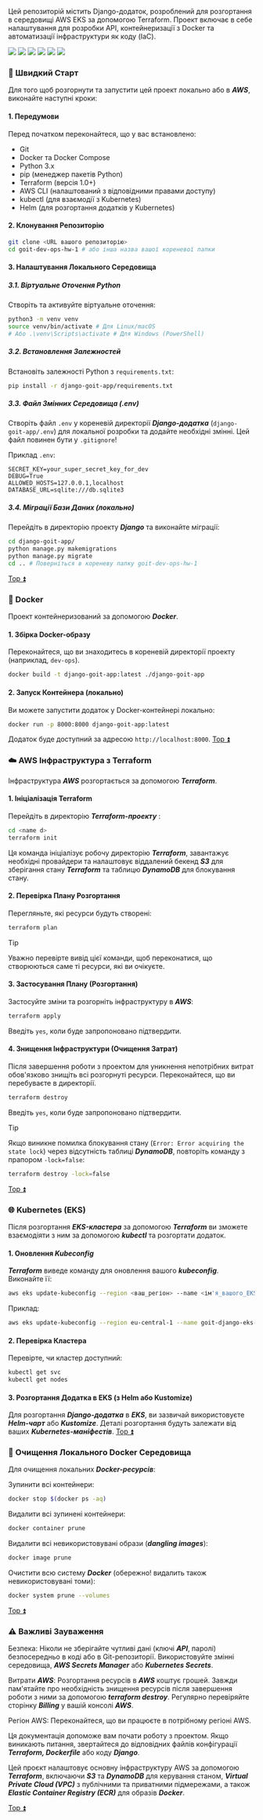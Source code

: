 <a id="top"></a>

Цей репозиторій містить Django-додаток, розроблений для розгортання в середовищі AWS EKS за допомогою Terraform. Проект включає в себе налаштування для розробки API, контейнеризації з Docker та автоматизації інфраструктури як коду (IaC).

<a href="#1"><img src="https://img.shields.io/badge/Швидкий Старт-512BD4?style=for-the-badge"/></a> <a href="#2"><img src="https://img.shields.io/badge/Docker-ECD53F?style=for-the-badge"/></a> <a href="#3"><img src="https://img.shields.io/badge/AWS Інфраструктура з Terraform-007054?style=for-the-badge"/></a> <a href="#4"><img src="https://img.shields.io/badge/Kubernetes (EKS)-A9225C?style=for-the-badge"/></a> <a href="#5"><img src="https://img.shields.io/badge/Очищення Локального Docker Середовища-18AEFF?style=for-the-badge"/></a> <a href="#6"><img src="https://img.shields.io/badge/Важливі Зауваження-A92EFF?style=for-the-badge"/></a>

<a id="1"></a>

### 🚀 Швидкий Старт
Для того щоб розгорнути та запустити цей проект локально або в ***AWS***, виконайте наступні кроки:

#### 1. Передумови
Перед початком переконайтеся, що у вас встановлено:

- Git
- Docker та Docker Compose
- Python 3.x
- pip (менеджер пакетів Python)
- Terraform (версія 1.0+)
- AWS CLI (налаштований з відповідними правами доступу)
- kubectl (для взаємодії з Kubernetes)
- Helm (для розгортання додатків у Kubernetes)

#### 2. Клонування Репозиторію

```Bash
git clone <URL вашого репозиторію>
cd goit-dev-ops-hw-1 # або інша назва вашої кореневої папки
```

#### 3. Налаштування Локального Середовища

##### 3.1. Віртуальне Оточення Python

Створіть та активуйте віртуальне оточення:

```Bash
python3 -m venv venv
source venv/bin/activate # Для Linux/macOS
# Або .\venv\Scripts\activate # Для Windows (PowerShell)
```

##### 3.2. Встановлення Залежностей

Встановіть залежності Python з ```requirements.txt```:

```Bash
pip install -r django-goit-app/requirements.txt
```

##### 3.3. Файл Змінних Середовища (.env)

Створіть файл ```.env``` у кореневій директорії ***Django-додатка*** (```django-goit-app/.env```) для локальної розробки та додайте необхідні змінні. Цей файл повинен бути у ```.gitignore```!

Приклад ```.env```:
```
SECRET_KEY=your_super_secret_key_for_dev
DEBUG=True
ALLOWED_HOSTS=127.0.0.1,localhost
DATABASE_URL=sqlite:///db.sqlite3
```

##### 3.4. Міграції Бази Даних (локально)
Перейдіть в директорію проекту ***Django*** та виконайте міграції:

```Bash
cd django-goit-app/
python manage.py makemigrations
python manage.py migrate
cd .. # Поверніться в кореневу папку goit-dev-ops-hw-1
```
[Top :arrow_double_up:](#top)

<a id="2"></a>

### 🐳 Docker
Проект контейнеризований за допомогою ***Docker***.

#### 1. Збірка Docker-образу
Переконайтеся, що ви знаходитесь в кореневій директорії проекту (наприклад, ```dev-ops```).

```Bash
docker build -t django-goit-app:latest ./django-goit-app
```

#### 2. Запуск Контейнера (локально)
Ви можете запустити додаток у Docker-контейнері локально:

```Bash
docker run -p 8000:8000 django-goit-app:latest
```

Додаток буде доступний за адресою ```http://localhost:8000```.
[Top :arrow_double_up:](#top)

<a id="3"></a>

### ☁️ AWS Інфраструктура з Terraform

Інфраструктура ***AWS*** розгортається за допомогою ***Terraform***.

#### 1. Ініціалізація Terraform

Перейдіть в директорію ***Terraform-проекту*** <name d>:

```Bash
cd <name d>
terraform init
```

Ця команда ініціалізує робочу директорію ***Terraform***, завантажує необхідні провайдери та налаштовує віддалений бекенд ***S3*** для зберігання стану ***Terraform*** та таблицю ***DynamoDB*** для блокування стану.

#### 2. Перевірка Плану Розгортання
Перегляньте, які ресурси будуть створені:

```Bash
terraform plan
```

>[!Tip]
>Уважно перевірте вивід цієї команди, щоб переконатися, що створюються саме ті ресурси, які ви очікуєте.

#### 3. Застосування Плану (Розгортання)
Застосуйте зміни та розгорніть інфраструктуру в ***AWS***:

```Bash
terraform apply
```
Введіть ```yes```, коли буде запропоновано підтвердити.

#### 4. Знищення Інфраструктури (Очищення Затрат)
Після завершення роботи з проектом для уникнення непотрібних витрат обов'язково знищіть всі розгорнуті ресурси. Переконайтеся, що ви перебуваєте в директорії.

```Bash
terraform destroy
```

Введіть ```yes```, коли буде запропоновано підтвердити.

>[!Tip]
>Якщо виникне помилка блокування стану (```Error: Error acquiring the state lock```) через відсутність таблиці ***DynamoDB***, повторіть команду з прапором ```-lock=false```:

```Bash
terraform destroy -lock=false
```
[Top :arrow_double_up:](#top)

<a id="4"></a>

### 🌐 Kubernetes (EKS)

Після розгортання ***EKS-кластера*** за допомогою ***Terraform*** ви зможете взаємодіяти з ним за допомогою ***kubectl*** та розгортати додаток.

#### 1. Оновлення ***Kubeconfig***

***Terraform*** виведе команду для оновлення вашого ***kubeconfig***. Виконайте її:

```Bash
aws eks update-kubeconfig --region <ваш_регіон> --name <ім'я_вашого_EKS_кластера>
```

Приклад:

```Bash
aws eks update-kubeconfig --region eu-central-1 --name goit-django-eks-cluster
```

#### 2. Перевірка Кластера

Перевірте, чи кластер доступний:

```Bash
kubectl get svc
kubectl get nodes
```

#### 3. Розгортання Додатка в EKS (з Helm або Kustomize)

Для розгортання ***Django-додатка*** в ***EKS***, ви зазвичай використовуєте ***Helm-чарт*** або ***Kustomize***. Деталі розгортання будуть залежати від ваших ***Kubernetes-маніфестів***.
[Top :arrow_double_up:](#top)

<a id="5"></a>

### 🧹 Очищення Локального Docker Середовища

Для очищення локальних ***Docker-ресурсів***:

Зупинити всі контейнери:

```Bash
docker stop $(docker ps -aq)
```

Видалити всі зупинені контейнери:

```Bash
docker container prune
```

Видалити всі невикористовувані образи (***dangling images***):

```Bash
docker image prune
```

Очистити всю систему ***Docker*** (обережно! видалить також невикористовувані томи):

```Bash
docker system prune --volumes
```
[Top :arrow_double_up:](#top)

<a id="6"></a>

### ⚠️ Важливі Зауваження

Безпека: Ніколи не зберігайте чутливі дані (ключі ***API***, паролі) безпосередньо в коді або в Git-репозиторії. Використовуйте змінні середовища, ***AWS Secrets Manager*** або ***Kubernetes Secrets***.

Витрати ***AWS***: Розгортання ресурсів в ***AWS*** коштує грошей. Завжди пам'ятайте про необхідність знищення ресурсів після завершення роботи з ними за допомогою ***terraform destroy***. Регулярно перевіряйте сторінку ***Billing*** у вашій консолі ***AWS***.

Регіон AWS: Переконайтеся, що ви працюєте в потрібному регіоні AWS.

Ця документація допоможе вам почати роботу з проектом. Якщо виникають питання, звертайтеся до відповідних файлів конфігурації ***Terraform, Dockerfile*** або коду ***Django***.

Цей проєкт налаштовує основну інфраструктуру AWS за допомогою ***Terraform***, включаючи ***S3*** та ***DynamoDB*** для керування станом, ***Virtual Private Cloud (VPC)*** з публічними та приватними підмережами, а також ***Elastic Container Registry (ECR)*** для образів ***Docker***.

[Top :arrow_double_up:](#top)